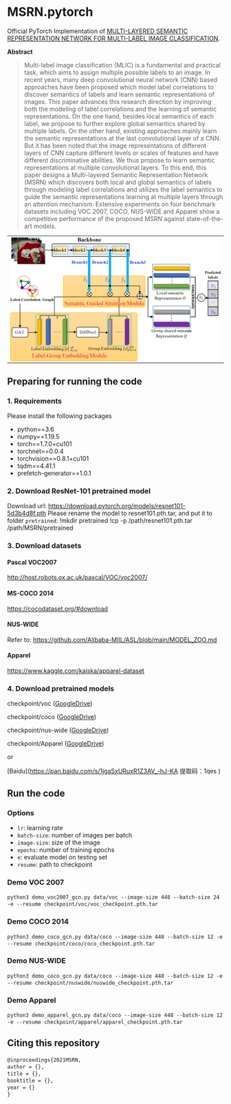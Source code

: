# MSRN.pytorch

Official PyTorch Implementation
of [MULTI-LAYERED SEMANTIC REPRESENTATION NETWORK FOR MULTI-LABEL IMAGE CLASSIFICATION](https://arxiv.org/abs/2106.11596).

**Abstract**
> Multi-label image classification (MLIC) is a fundamental and
> practical task, which aims to assign multiple possible labels
> to an image. In recent years, many deep convolutional neural
> network (CNN) based approaches have been proposed
> which model label correlations to discover semantics of labels
> and learn semantic representations of images. This paper
> advances this research direction by improving both the modeling
> of label correlations and the learning of semantic representations.
> On the one hand, besides local semantics of each
> label, we propose to further explore global semantics shared
> by multiple labels. On the other hand, existing approaches
> mainly learn the semantic representations at the last convolutional
> layer of a CNN. But it has been noted that the image
> representations of different layers of CNN capture different
> levels or scales of features and have different discriminative
> abilities. We thus propose to learn semantic representations at
> multiple convolutional layers. To this end, this paper designs
> a Multi-layered Semantic Representation Network (MSRN)
> which discovers both local and global semantics of labels
> through modeling label correlations and utilizes the label semantics
> to guide the semantic representations learning at multiple
> layers through an attention mechanism. Extensive experiments
> on four benchmark datasets including VOC 2007,
> COCO, NUS-WIDE and Apparel show a competitive performance
> of the proposed MSRN against state-of-the-art models.

<p align="center">
 <table class="tg">
  <tr>
    <td class="tg-c3ow"><img src="./pics/model.png" align="center" width="600" ></td>
  </tr>
</table>
</p>

## Preparing for running the code

### 1. Requirements

Please install the following packages

- python==3.6
- numpy==1.19.5
- torch==1.7.0+cu101
- torchnet==0.0.4
- torchvision==0.8.1+cu101
- tqdm==4.41.1
- prefetch-generator==1.0.1

### 2. Download ResNet-101 pretrained model

Download url: https://download.pytorch.org/models/resnet101-5d3b4d8f.pth
Please rename the model to resnet101.pth.tar, and put it to folder `pretrained`:
!mkdir pretrained
!cp -p /path/resnet101.pth.tar /path/MSRN/pretrained

### 3. Download datasets

#### Pascal VOC2007

http://host.robots.ox.ac.uk/pascal/VOC/voc2007/

#### MS-COCO 2014

https://cocodataset.org/#download

#### NUS-WIDE

Refer to: https://github.com/Alibaba-MIIL/ASL/blob/main/MODEL_ZOO.md

#### Apparel

https://www.kaggle.com/kaiska/apparel-dataset

### 4. Download pretrained models

checkpoint/voc ([GoogleDrive](https://drive.google.com/file/d/1--QgXcZiR6iI-luAT7FdiGBjWogM07xK/view?usp=sharing))

checkpoint/coco ([GoogleDrive](https://drive.google.com/file/d/1x-pSlk6VCEeUgP8ngKXwd07lHxxA6H49/view?usp=sharing))

checkpoint/nus-wide ([GoogleDrive](https://drive.google.com/file/d/1AvXK8j2Pu9YtvmBkKCtUgPQA3xI7Dtxc/view?usp=sharing))

checkpoint/Apparel ([GoogleDrive](https://drive.google.com/file/d/1yfFoAAVL8vb_8F39nErPnXiN9ibQJrzN/view?usp=sharing))

or

[Baidu](https://pan.baidu.com/s/1jgaSxURuxR1Z3AV_-hJ-KA 提取码：1qes )

## Run the code

### Options

- `lr`: learning rate
- `batch-size`: number of images per batch
- `image-size`: size of the image
- `epochs`: number of training epochs
- `e`: evaluate model on testing set
- `resume`: path to checkpoint

### Demo VOC 2007
```
python3 demo_voc2007_gcn.py data/voc --image-size 448 --batch-size 24 -e --resume checkpoint/voc/voc_checkpoint.pth.tar
```

### Demo COCO 2014

```
python3 demo_coco_gcn.py data/coco --image-size 448 --batch-size 12 -e --resume checkpoint/coco/coco_checkpoint.pth.tar
```

### Demo NUS-WIDE

```
python3 demo_coco_gcn.py data/coco --image-size 448 --batch-size 12 -e --resume checkpoint/nuswide/nuswide_checkpoint.pth.tar
```

### Demo Apparel

```
python3 demo_apparel_gcn.py data/coco --image-size 448 --batch-size 12 -e --resume checkpoint/apparel/apparel_checkpoint.pth.tar
```

## Citing this repository

```
@inproceedings{2021MSRN,
author = {},
title = {},
booktitle = {},
year = {}
}
```
